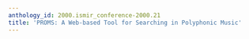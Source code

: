 ```yaml
---
anthology_id: 2000.ismir_conference-2000.21
title: 'PROMS: A Web-based Tool for Searching in Polyphonic Music'
---
```

